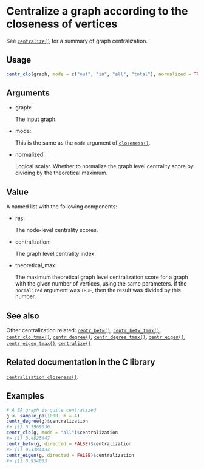 # Centralize a graph according to the closeness of vertices

See [`centralize()`](https://r.igraph.org/reference/centralize.md) for a
summary of graph centralization.

## Usage

``` r
centr_clo(graph, mode = c("out", "in", "all", "total"), normalized = TRUE)
```

## Arguments

- graph:

  The input graph.

- mode:

  This is the same as the `mode` argument of
  [`closeness()`](https://r.igraph.org/reference/closeness.md).

- normalized:

  Logical scalar. Whether to normalize the graph level centrality score
  by dividing by the theoretical maximum.

## Value

A named list with the following components:

- res:

  The node-level centrality scores.

- centralization:

  The graph level centrality index.

- theoretical_max:

  The maximum theoretical graph level centralization score for a graph
  with the given number of vertices, using the same parameters. If the
  `normalized` argument was `TRUE`, then the result was divided by this
  number.

## See also

Other centralization related:
[`centr_betw()`](https://r.igraph.org/reference/centr_betw.md),
[`centr_betw_tmax()`](https://r.igraph.org/reference/centr_betw_tmax.md),
[`centr_clo_tmax()`](https://r.igraph.org/reference/centr_clo_tmax.md),
[`centr_degree()`](https://r.igraph.org/reference/centr_degree.md),
[`centr_degree_tmax()`](https://r.igraph.org/reference/centr_degree_tmax.md),
[`centr_eigen()`](https://r.igraph.org/reference/centr_eigen.md),
[`centr_eigen_tmax()`](https://r.igraph.org/reference/centr_eigen_tmax.md),
[`centralize()`](https://r.igraph.org/reference/centralize.md)

## Related documentation in the C library

[`centralization_closeness()`](https://igraph.org/c/html/latest/igraph-Structural.html#igraph_centralization_closeness).

## Examples

``` r
# A BA graph is quite centralized
g <- sample_pa(1000, m = 4)
centr_degree(g)$centralization
#> [1] 0.1969036
centr_clo(g, mode = "all")$centralization
#> [1] 0.4825447
centr_betw(g, directed = FALSE)$centralization
#> [1] 0.3384434
centr_eigen(g, directed = FALSE)$centralization
#> [1] 0.954033
```
